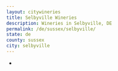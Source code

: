 ```yaml
---
layout: citywineries
title: Selbyville Wineries
description: Wineries in Selbyville, DE
permalink: /de/sussex/selbyville/
state: de
county: sussex
city: selbyville
---
```

-

